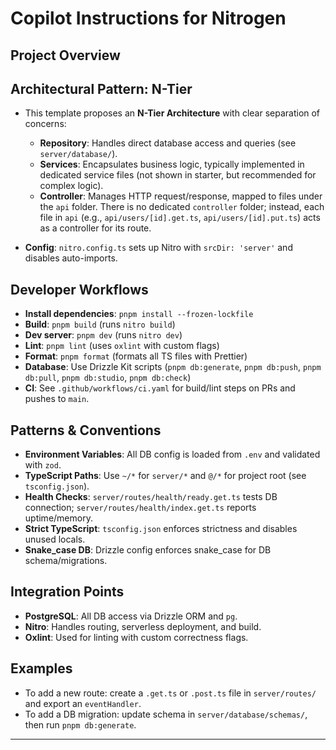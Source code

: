 # Copilot Instructions for Nitrogen

## Project Overview

## Architectural Pattern: N-Tier
- This template proposes an **N-Tier Architecture** with clear separation of concerns:
	- **Repository**: Handles direct database access and queries (see `server/database/`).
	- **Services**: Encapsulates business logic, typically implemented in dedicated service files (not shown in starter, but recommended for complex logic).
	- **Controller**: Manages HTTP request/response, mapped to files under the `api` folder. There is no dedicated `controller` folder; instead, each file in `api` (e.g., `api/users/[id].get.ts`, `api/users/[id].put.ts`) acts as a controller for its route.


- **Config**: `nitro.config.ts` sets up Nitro with `srcDir: 'server'` and disables auto-imports.

## Developer Workflows
- **Install dependencies**: `pnpm install --frozen-lockfile`
- **Build**: `pnpm build` (runs `nitro build`)
- **Dev server**: `pnpm dev` (runs `nitro dev`)
- **Lint**: `pnpm lint` (uses `oxlint` with custom flags)
- **Format**: `pnpm format` (formats all TS files with Prettier)
- **Database**: Use Drizzle Kit scripts (`pnpm db:generate`, `pnpm db:push`, `pnpm db:pull`, `pnpm db:studio`, `pnpm db:check`)
- **CI**: See `.github/workflows/ci.yaml` for build/lint steps on PRs and pushes to `main`.

## Patterns & Conventions
- **Environment Variables**: All DB config is loaded from `.env` and validated with `zod`.
- **TypeScript Paths**: Use `~/*` for `server/*` and `@/*` for project root (see `tsconfig.json`).
- **Health Checks**: `server/routes/health/ready.get.ts` tests DB connection; `server/routes/health/index.get.ts` reports uptime/memory.
- **Strict TypeScript**: `tsconfig.json` enforces strictness and disables unused locals.
- **Snake_case DB**: Drizzle config enforces snake_case for DB schema/migrations.

## Integration Points
- **PostgreSQL**: All DB access via Drizzle ORM and `pg`.
- **Nitro**: Handles routing, serverless deployment, and build.
- **Oxlint**: Used for linting with custom correctness flags.

## Examples
- To add a new route: create a `.get.ts` or `.post.ts` file in `server/routes/` and export an `eventHandler`.
- To add a DB migration: update schema in `server/database/schemas/`, then run `pnpm db:generate`.

---
